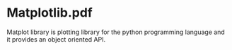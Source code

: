 # Matplotlib.pdf
Matplot library is plotting library for the python programming language and it provides an object oriented API.
